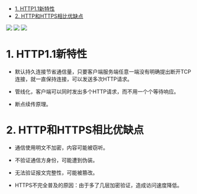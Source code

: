 <!-- GFM-TOC -->
* [1. HTTP1.1新特性](#1-http11新特性)
* [2. HTTP和HTTPS相比优缺点](#2-http和https相比优缺点)
<!-- GFM-TOC -->
![](https://github.com/553899811/NewBie-Plan/raw/master/计算机网络/img/面试题-1.jpg)
![](https://github.com/553899811/NewBie-Plan/raw/master/计算机网络/img/面试题-2.jpg)
![](https://github.com/553899811/NewBie-Plan/raw/master/计算机网络/img/面试题-3.jpg)

# 1. HTTP1.1新特性

   - 默认持久连接节省通信量，只要客户端服务端任意一端没有明确提出断开TCP连接，就一直保持连接，可以发送多次HTTP请求。

   - 管线化，客户端可以同时发出多个HTTP请求，而不用一个个等待响应。

   - 断点续传原理。

# 2. HTTP和HTTPS相比优缺点

   - 通信使用明文不加密，内容可能被窃听。

   - 不验证通信方身份，可能遭到伪装。

   - 无法验证报文完整性，可能被篡改。

   - HTTPS不完全普及的原因：由于多了几层加密验证，造成访问速度降低。
